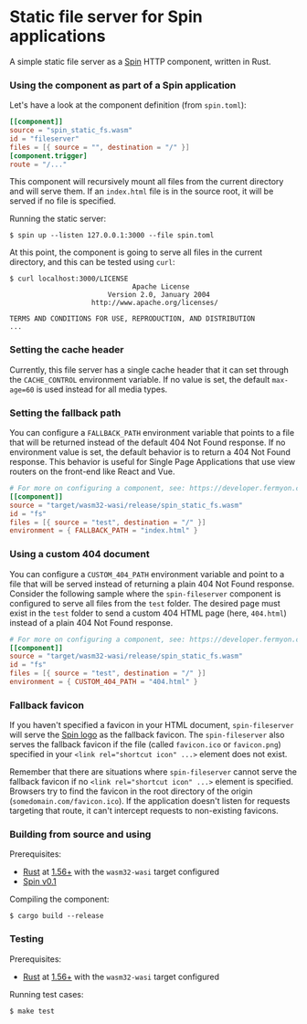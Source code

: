# Static file server for Spin applications

A simple static file server as a [Spin](https://github.com/fermyon/spin) HTTP
component, written in Rust.

### Using the component as part of a Spin application

Let's have a look at the component definition (from `spin.toml`):

```toml
[[component]]
source = "spin_static_fs.wasm"
id = "fileserver"
files = [{ source = "", destination = "/" }]
[component.trigger]
route = "/..."
```

This component will recursively mount all files from the current directory and
will serve them. If an `index.html` file is in the source root, it will be served if no file is specified.

Running the static server:

```shell
$ spin up --listen 127.0.0.1:3000 --file spin.toml
```

At this point, the component is going to serve all files in the current
directory, and this can be tested using `curl`:

```
$ curl localhost:3000/LICENSE
                              Apache License
                        Version 2.0, January 2004
                    http://www.apache.org/licenses/

TERMS AND CONDITIONS FOR USE, REPRODUCTION, AND DISTRIBUTION
...
```

### Setting the cache header

Currently, this file server has a single cache header that it can set through
the `CACHE_CONTROL` environment variable. If no value is set, the default
`max-age=60` is used instead for all media types.

### Setting the fallback path

You can configure a `FALLBACK_PATH` environment variable that points to a file that
will be returned instead of the default 404 Not Found response. If no environment
value is set, the default behavior is to return a 404 Not Found response. This behavior
is useful for Single Page Applications that use view routers on the front-end like React and Vue.

```toml
# For more on configuring a component, see: https://developer.fermyon.com/spin/writing-apps#adding-environment-variables-to-components
[[component]]
source = "target/wasm32-wasi/release/spin_static_fs.wasm"
id = "fs"
files = [{ source = "test", destination = "/" }]
environment = { FALLBACK_PATH = "index.html" }
```

### Using a custom 404 document

You can configure a `CUSTOM_404_PATH` environment variable and point to a file that will be served instead of returning a plain 404 Not Found response. Consider the following sample where the `spin-fileserver` component is configured to serve all files from the `test` folder. The desired page must exist in the `test` folder to send a custom 404 HTML page (here, `404.html`) instead of a plain 404 Not Found response.

```toml
# For more on configuring a component, see: https://developer.fermyon.com/spin/writing-apps#adding-environment-variables-to-components
[[component]]
source = "target/wasm32-wasi/release/spin_static_fs.wasm"
id = "fs"
files = [{ source = "test", destination = "/" }]
environment = { CUSTOM_404_PATH = "404.html" }
```

### Fallback favicon

If you haven't specified a favicon in your HTML document, `spin-fileserver` will serve the [Spin logo](./spin-favicon.png) as the fallback favicon. The `spin-fileserver` also serves the fallback favicon if the file (called `favicon.ico` or `favicon.png`) specified in your `<link rel="shortcut icon" ...>` element does not exist.

Remember that there are situations where `spin-fileserver` cannot serve the fallback favicon if no `<link rel="shortcut icon" ...>` element is specified. Browsers try to find the favicon in the root directory of the origin (`somedomain.com/favicon.ico`). If the application doesn't listen for requests targeting that route, it can't intercept requests to non-existing favicons.

### Building from source and using

Prerequisites:

- [Rust](https://www.rust-lang.org/) at
  [1.56+](https://www.rust-lang.org/tools/install) with the `wasm32-wasi` target
  configured
- [Spin v0.1](https://github.com/fermyon/spin)

Compiling the component:

```shell
$ cargo build --release
```

### Testing

Prerequisites:

- [Rust](https://www.rust-lang.org/) at
  [1.56+](https://www.rust-lang.org/tools/install) with the `wasm32-wasi` target
  configured

Running test cases:

```shell
$ make test
```
